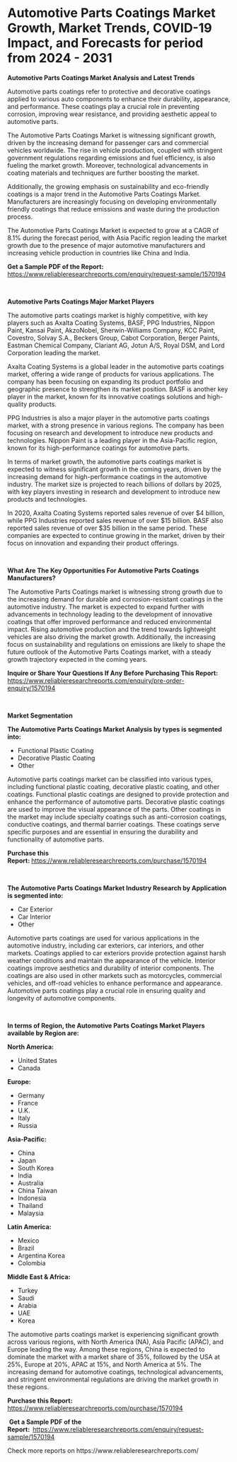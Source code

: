 <p><h1>Automotive Parts Coatings Market Growth, Market Trends, COVID-19 Impact, and Forecasts for period from 2024 - 2031</h1></p><p><strong>Automotive Parts Coatings Market Analysis and Latest Trends</strong></p>
<p><p>Automotive parts coatings refer to protective and decorative coatings applied to various auto components to enhance their durability, appearance, and performance. These coatings play a crucial role in preventing corrosion, improving wear resistance, and providing aesthetic appeal to automotive parts.</p><p>The Automotive Parts Coatings Market is witnessing significant growth, driven by the increasing demand for passenger cars and commercial vehicles worldwide. The rise in vehicle production, coupled with stringent government regulations regarding emissions and fuel efficiency, is also fueling the market growth. Moreover, technological advancements in coating materials and techniques are further boosting the market.</p><p>Additionally, the growing emphasis on sustainability and eco-friendly coatings is a major trend in the Automotive Parts Coatings Market. Manufacturers are increasingly focusing on developing environmentally friendly coatings that reduce emissions and waste during the production process.</p><p>The Automotive Parts Coatings Market is expected to grow at a CAGR of 8.1% during the forecast period, with Asia Pacific region leading the market growth due to the presence of major automotive manufacturers and increasing vehicle production in countries like China and India.</p></p>
<p><strong>Get a Sample PDF of the Report:&nbsp;</strong> <a href="https://www.reliableresearchreports.com/enquiry/request-sample/1570194">https://www.reliableresearchreports.com/enquiry/request-sample/1570194</a></p>
<p>&nbsp;</p>
<p><strong>Automotive Parts Coatings Major Market Players</strong></p>
<p><p>The automotive parts coatings market is highly competitive, with key players such as Axalta Coating Systems, BASF, PPG Industries, Nippon Paint, Kansai Paint, AkzoNobel, Sherwin-Williams Company, KCC Paint, Covestro, Solvay S.A., Beckers Group, Cabot Corporation, Berger Paints, Eastman Chemical Company, Clariant AG, Jotun A/S, Royal DSM, and Lord Corporation leading the market.</p><p>Axalta Coating Systems is a global leader in the automotive parts coatings market, offering a wide range of products for various applications. The company has been focusing on expanding its product portfolio and geographic presence to strengthen its market position. BASF is another key player in the market, known for its innovative coatings solutions and high-quality products.</p><p>PPG Industries is also a major player in the automotive parts coatings market, with a strong presence in various regions. The company has been focusing on research and development to introduce new products and technologies. Nippon Paint is a leading player in the Asia-Pacific region, known for its high-performance coatings for automotive parts.</p><p>In terms of market growth, the automotive parts coatings market is expected to witness significant growth in the coming years, driven by the increasing demand for high-performance coatings in the automotive industry. The market size is projected to reach billions of dollars by 2025, with key players investing in research and development to introduce new products and technologies.</p><p>In 2020, Axalta Coating Systems reported sales revenue of over $4 billion, while PPG Industries reported sales revenue of over $15 billion. BASF also reported sales revenue of over $35 billion in the same period. These companies are expected to continue growing in the market, driven by their focus on innovation and expanding their product offerings.</p></p>
<p>&nbsp;</p>
<p><strong>What Are The Key Opportunities For Automotive Parts Coatings Manufacturers?</strong></p>
<p><p>The Automotive Parts Coatings market is witnessing strong growth due to the increasing demand for durable and corrosion-resistant coatings in the automotive industry. The market is expected to expand further with advancements in technology leading to the development of innovative coatings that offer improved performance and reduced environmental impact. Rising automotive production and the trend towards lightweight vehicles are also driving the market growth. Additionally, the increasing focus on sustainability and regulations on emissions are likely to shape the future outlook of the Automotive Parts Coatings market, with a steady growth trajectory expected in the coming years.</p></p>
<p><strong>Inquire or Share Your Questions If Any Before Purchasing This Report:</strong> <a href="https://www.reliableresearchreports.com/enquiry/pre-order-enquiry/1570194">https://www.reliableresearchreports.com/enquiry/pre-order-enquiry/1570194</a></p>
<p>&nbsp;</p>
<p><strong>Market Segmentation</strong></p>
<p><strong>The Automotive Parts Coatings Market Analysis by types is segmented into:</strong></p>
<p><ul><li>Functional Plastic Coating</li><li>Decorative Plastic Coating</li><li>Other</li></ul></p>
<p><p>Automotive parts coatings market can be classified into various types, including functional plastic coating, decorative plastic coating, and other coatings. Functional plastic coatings are designed to provide protection and enhance the performance of automotive parts. Decorative plastic coatings are used to improve the visual appearance of the parts. Other coatings in the market may include specialty coatings such as anti-corrosion coatings, conductive coatings, and thermal barrier coatings. These coatings serve specific purposes and are essential in ensuring the durability and functionality of automotive parts.</p></p>
<p><strong>Purchase this Report:&nbsp;</strong><a href="https://www.reliableresearchreports.com/purchase/1570194">https://www.reliableresearchreports.com/purchase/1570194</a></p>
<p>&nbsp;</p>
<p><strong>The Automotive Parts Coatings Market Industry Research by Application is segmented into:</strong></p>
<p><ul><li>Car Exterior</li><li>Car Interior</li><li>Other</li></ul></p>
<p><p>Automotive parts coatings are used for various applications in the automotive industry, including car exteriors, car interiors, and other markets. Coatings applied to car exteriors provide protection against harsh weather conditions and maintain the appearance of the vehicle. Interior coatings improve aesthetics and durability of interior components. The coatings are also used in other markets such as motorcycles, commercial vehicles, and off-road vehicles to enhance performance and appearance. Automotive parts coatings play a crucial role in ensuring quality and longevity of automotive components.</p></p>
<p>&nbsp;</p>
<p><strong>In terms of Region, the Automotive Parts Coatings Market Players available by Region are:</strong></p>
<p>
    <p> <strong> North America: </strong>
        <ul>
            <li>United States</li>
            <li>Canada</li>
        </ul>
        </p> 
    <p> <strong> Europe: </strong>
        <ul>
            <li>Germany</li>
            <li>France</li>
            <li>U.K.</li>
            <li>Italy</li>
            <li>Russia</li>
        </ul>
        </p> 
    <p> <strong> Asia-Pacific: </strong>
        <ul>
            <li>China</li>
            <li>Japan</li>
            <li>South Korea</li>
            <li>India</li>
            <li>Australia</li>
            <li>China Taiwan</li>
            <li>Indonesia</li>
            <li>Thailand</li>
            <li>Malaysia</li>
        </ul>
        </p> 
    <p> <strong> Latin America: </strong>
        <ul>
            <li>Mexico</li>
            <li>Brazil</li>
            <li>Argentina Korea</li>
            <li>Colombia</li>
        </ul>
        </p> 
    <p> <strong> Middle East & Africa: </strong>
        <ul>
            <li>Turkey</li>
            <li>Saudi</li>
            <li>Arabia</li>
            <li>UAE</li>
            <li>Korea</li>
        </ul>
    </p>
    </p>
<p><p>The automotive parts coatings market is experiencing significant growth across various regions, with North America (NA), Asia Pacific (APAC), and Europe leading the way. Among these regions, China is expected to dominate the market with a market share of 35%, followed by the USA at 25%, Europe at 20%, APAC at 15%, and North America at 5%. The increasing demand for automotive coatings, technological advancements, and stringent environmental regulations are driving the market growth in these regions.</p></p>
<p><strong>Purchase this Report: </strong><a href="https://www.reliableresearchreports.com/purchase/1570194">https://www.reliableresearchreports.com/purchase/1570194</a></p>
<p>&nbsp;<strong>Get a Sample PDF of the Report:&nbsp;&nbsp;</strong><a href="https://www.reliableresearchreports.com/enquiry/request-sample/1570194">https://www.reliableresearchreports.com/enquiry/request-sample/1570194</a></p>
<p><strong></strong></p>
<p>Check more reports on https://www.reliableresearchreports.com/</p>